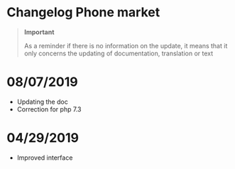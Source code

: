 # Changelog Phone market

>**Important**
>
>As a reminder if there is no information on the update, it means that it only concerns the updating of documentation, translation or text

# 08/07/2019

- Updating the doc
- Correction for php 7.3

# 04/29/2019

- Improved interface
